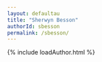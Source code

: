 ```yaml
---
layout: defaultau
title: "Sherwyn Besson"
authorId: sbesson
permalink: /sbesson/
---
```

{% include loadAuthor.html %}
<script>
    $(document).ready(function(){
        showAuthorBio('{{ page.authorId }}');
   });
</script>